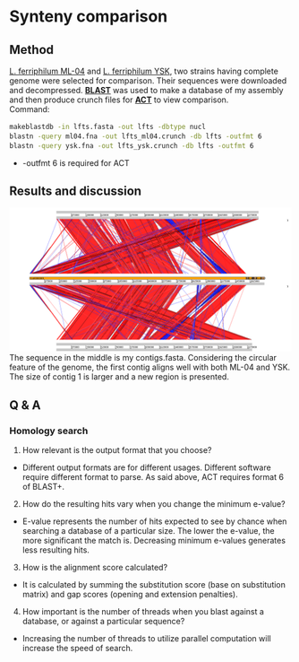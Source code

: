 # Synteny comparison
## Method
[L. ferriphilum ML-04](https://www.ncbi.nlm.nih.gov/genome/11584?genome_assembly_id=173696) and [L. ferriphilum YSK](https://www.ncbi.nlm.nih.gov/genome/11584?genome_assembly_id=59538), two strains having complete genome were selected for comparison. Their sequences were downloaded and decompressed. [**BLAST**](https://www.ncbi.nlm.nih.gov/books/NBK279690/) was used to make a database of my assembly and then produce crunch files for [**ACT**](https://sanger-pathogens.github.io/Artemis/ACT/act-manual.pdf) to view comparison. \
Command:
```bash
makeblastdb -in lfts.fasta -out lfts -dbtype nucl
blastn -query ml04.fna -out lfts_ml04.crunch -db lfts -outfmt 6
blastn -query ysk.fna -out lfts_ysk.crunch -db lfts -outfmt 6
```
- -outfmt 6 is required for ACT
## Results and discussion
![ACT](/res/act.png)
The sequence in the middle is my contigs.fasta. Considering the circular feature of the genome, the first contig aligns well with both ML-04 and YSK. The size of contig 1 is larger and a new region is presented.
## Q & A
### Homology search
1. How relevant is the output format that you choose?
- Different output formats are for different usages. Different software require different format to parse. As said above, ACT requires format 6 of BLAST+.
2. How do the resulting hits vary when you change the minimum e-value?
- E-value represents the number of hits expected to see by chance when searching a database of a particular size. The lower the e-value, the more significant the match is. Decreasing minimum e-values generates less resulting hits.
3. How is the alignment score calculated?
- It is calculated by summing the substitution score (base on substitution matrix) and gap scores (opening and extension penalties).
4. How important is the number of threads when you blast against a database, or against a particular sequence?
- Increasing the number of threads to utilize parallel computation will increase the speed of search.